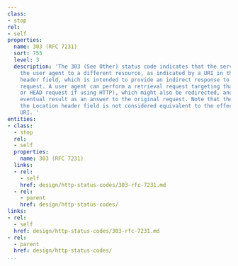 ```yaml
---
class:
- stop
rel:
- self
properties:
  name: 303 (RFC 7231)
  sort: 755
  level: 3
  description: 'The 303 (See Other) status code indicates that the server is redirecting
    the user agent to a different resource, as indicated by a URI in the Location
    header field, which is intended to provide an indirect response to the original
    request. A user agent can perform a retrieval request targeting that URI (a GET
    or HEAD request if using HTTP), which might also be redirected, and present the
    eventual result as an answer to the original request. Note that the new URI in
    the Location header field is not considered equivalent to the effective request
    URI. '
entities:
- class:
  - stop
  rel:
  - self
  properties:
    name: 303 (RFC 7231)
  links:
  - rel:
    - self
    href: design/http-status-codes/303-rfc-7231.md
  - rel:
    - parent
    href: design/http-status-codes/
links:
- rel:
  - self
  href: design/http-status-codes/303-rfc-7231.md
- rel:
  - parent
  href: design/http-status-codes/
...
```

